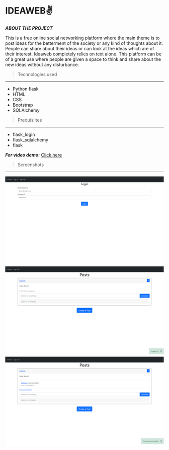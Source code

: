 <h1> IDEAWEB✌</h1>

***ABOUT THE PROJECT***

This is a free online social networking platform where the main theme is to post ideas for the betterment of the society or any kind of thoughts about it.
People can share about their ideas or can look at the ideas which are of their interest. Ideaweb completely relies on text alone. This platform can be of
a great use where people are given a space to think and share about the new ideas without any disturbance.

>Technologies used
***
- Python flask
- HTML
- CSS
- Bootstrap
- SQLAlchemy

>Prequisiites
***
- flask_login
- flask_sqlalchemy
- flask

***For video demo:***
[Click here](https://www.youtube.com/channel/UCQuT9T_klzs19Z-LTq6mxPw/featured)


>Screenshots 
***
![alt text](https://github.com/Abhinav-Upadhyay03/Flask_tutorial/blob/f8c120f3d585c81843cec6024a9567299f819ab8/website/Screenshot%20(10).png)
![alt text](https://github.com/Abhinav-Upadhyay03/Flask_tutorial/blob/f8c120f3d585c81843cec6024a9567299f819ab8/website/Screenshot%20(11).png)
![alt text](https://github.com/Abhinav-Upadhyay03/Flask_tutorial/blob/f8c120f3d585c81843cec6024a9567299f819ab8/website/Screenshot%20(12).png)
